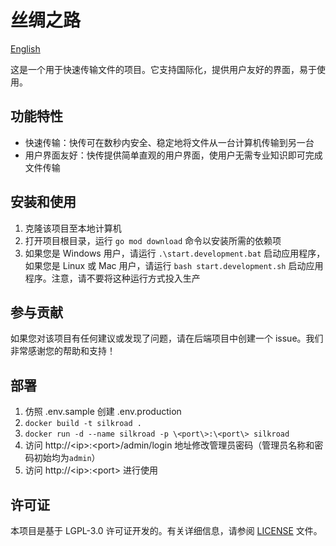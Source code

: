 # 丝绸之路

[English](https://github.com/ZDSJdeJT/silkroad-backend/blob/main/README_en.md)

这是一个用于快速传输文件的项目。它支持国际化，提供用户友好的界面，易于使用。

## 功能特性

- 快速传输：快传可在数秒内安全、稳定地将文件从一台计算机传输到另一台
- 用户界面友好：快传提供简单直观的用户界面，使用户无需专业知识即可完成文件传输

## 安装和使用

1. 克隆该项目至本地计算机
2. 打开项目根目录，运行 `go mod download` 命令以安装所需的依赖项
3. 如果您是 Windows 用户，请运行 `.\start.development.bat` 启动应用程序，如果您是 Linux 或 Mac 用户，请运行 `bash start.development.sh` 启动应用程序。注意，请不要将这种运行方式投入生产

## 参与贡献

如果您对该项目有任何建议或发现了问题，请在后端项目中创建一个 issue。我们非常感谢您的帮助和支持！

## 部署

1. 仿照 .env.sample 创建 .env.production
2. `docker build -t silkroad .`
3. `docker run -d --name silkroad -p \<port\>:\<port\> silkroad`
4. 访问 http://\<ip\>:\<port\>/admin/login 地址修改管理员密码（管理员名称和密码初始均为`admin`）
5. 访问 http://\<ip\>:\<port\> 进行使用

## 许可证

本项目是基于 LGPL-3.0 许可证开发的。有关详细信息，请参阅 [LICENSE](https://github.com/ZDSJdeJT/silkroad-backend/blob/main/LICENSE) 文件。
